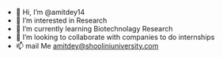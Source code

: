- 👋 Hi, I’m @amitdey14
- 👀 I’m interested in Research
- 🌱 I’m currently learning Biotechnolagy Research
- 💞️ I’m looking to collaborate with companies to do internships
- 📫 mail Me amitdey@shooliniuniversity.com

<!---
amitdey14/amitdey14 is a ✨ special ✨ repository because its `README.md` (this file) appears on your GitHub profile.
You can click the Preview link to take a look at your changes.
--->
